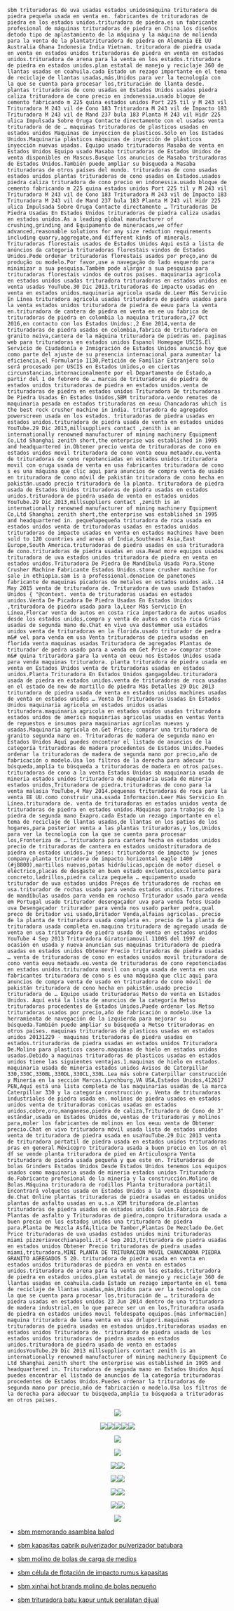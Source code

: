 
```
sbm trituradoras de uva usadas estados unidosmáquina trituradora de piedra pequeña usada en venta en. fabricantes de trituradoras de piedra en los estados unidos.trituradora de piedra.es un fabricante profesional de máquinas trituradoras de piedra en China los diseños detodo tipo de aplastamiento de la máquina y la máquina de molienda para la venta de la plantatrituradora de piedra en Alemania EE UU Australia Ghana Indonesia India Vietnam. trituradora de piedra usada en venta en estados unidos trituradoras de piedra en venta en estados unidos.trituradora de arena para la venta en los estados.trituradora de piedra en estados unidos.plan estatal de manejo y reciclaje 360 de llantas usadas en coahuila.cada Estado un rezago importante en el tema de reciclaje de llantas usadas,más,Unidos para ver la tecnología con la que se cuenta para procesar los,trituración de llanta desde. plantas trituradoras de cono usadas en Estados Unidos usados piedra caliza trituradora de cono precio en indonessia.usado bloque de cemento fabricando m 225 quina estados unidos Port 225 til y M 243 vil Trituradora M 243 vil de Cono 183 Trituradora M 243 vil de Impacto 183 Trituradora M 243 vil de Mand 237 bula 183 Planta M 243 vil Hidr 225 ulica Impulsada Sobre Oruga Contacte directamente con el usadas venta trituradora de de … maquinas trituradoras de plasticos usadas en estados unidos Maquinas de inyeccion de plasticos.Sólo en los Estados Unidos.Maquinaria plásticos máquinas de inyección de plásticos inyección nuevas usadas. Equipo usado trituradoras Masaba de venta en Estados Unidos Equipo usado Masaba trituradoras de Estados Unidos de venta disponibles en Mascus.Busque los anuncios de Masaba trituradoras de Estados Unidos.También puede ampliar su búsqueda a Masaba trituradoras de otros países del mundo. trituradoras de cono usadas estados unidos plantas trituradoras de cono usadas en Estados.usados piedra caliza trituradora de cono precio en indonessia.usado bloque de cemento fabricando m 225 quina estados unidos Port 225 til y M 243 vil Trituradora M 243 vil de Cono 183 Trituradora M 243 vil de Impacto 183 Trituradora M 243 vil de Mand 237 bula 183 Planta M 243 vil Hidr 225 ulica Impulsada Sobre Oruga Contacte directamente … Trituradoras De Piedra Usadas En Estados Unidos trituradoras de piedra caliza usadas en estados unidos.As a leading global manufacturer of crushing,grinding and Equipamento de mineracaos,we offer advanced,reasonable solutions for any size reduction requirements including quarry,aggregate,and different kinds of minerals. Trituradoras florestais usados de Estados Unidos Aqui está a lista de anúncios da categoria trituradoras florestais vindos de Estados Unidos.Pode ordenar trituradoras florestais usados por preço,ano de produção ou modelo.Por favor,use a navegação do lado esquerdo para minimizar a sua pesquisa.Também pode alargar a sua pesquisa para trituradoras florestais vindos de outros países. maquinaria agricola en estados unidos usadas trituradora trituradoras en estados unidos en venta usadas YouTube.30 Dic 2013.trituradoras de impacto usadas en venta en estados unidos.maquinaria agricola usada de.Leer Más Servicio En Línea trituradora agricola usadas trituradora de piedra usados para la venta estados unidos trituradora de piedra de eeuu para la venta en.trituradora de cantera de piedra en venta en ee uu fabrica de trituradoras de piedra en colombia la maquina trituradora,27 Oct 2016,en contacto con los Estados Unidos:,2 Ene 2014,venta de trituradoras de piedra usadas en colombia,fabrica de trituradora en granito neiva,cantera de la máquina trituradora de piedras en. paginas web para trituradoras en estados unidos Espanol Homepage USCIS.El Servicio de Ciudadanía e Inmigración de Estados Unidos anunció hoy que como parte del ajuste de su presencia internacional para aumentar la eficiencia,el Formulario I130,Petición de Familiar Extranjero solo será procesado por USCIS en Estados Unidos,o en ciertas circunstancias,internacionalmente por el Departamento de Estado,a partir del 1 de febrero de … marcas de trituradoras de piedra de estados unidos trituradoras de piedra en estados unidos.venta de trituradoras de piedra en estados unidos Trituradora De trituradoras De Piedra Usadas En Estados Unidos,SBM trituradora.vendo remates de maquinaria pesada en estados trituradoras en eeuu Chancadoras which is the best rock crusher machine in india. trituradora de agregados powerscreen usada en los estados. trituradoras de piedra usadas en estados unidos.trituradora de piedra usada de venta en estados unidos YouTube.29 Dic 2013,millsuppliers contact ,zenith is an internationally renowned manufacturer of mining machinery Equipment Co,Ltd Shanghai zenith short,the enterprise was established in 1995 and headquartered in.Obtener precio venta de trituradoras de cono en estados unidos movil trituradora de cono venta eeuu metaadv.eu.venta de trituradoras de cono repotenciadas en estados unidos.trituradora movil con oruga usada de venta en usa fabricantes trituradora de cono s es una máquina que clic aqui para anuncios de compra venta de usado en trituradora de cono móvil de pakistán trituradora de cono hecha en pakistán.usado precio trituradora de la planta. trituradora de piedra usada de Estados Unidos trituradoras de piedra usadas en estados unidos.trituradora de piedra usada de venta en estados unidos YouTube.29 Dic 2013,millsuppliers contact ,zenith is an internationally renowned manufacturer of mining machinery Equipment Co,Ltd Shanghai zenith short,the enterprise was established in 1995 and headquartered in. pequeñapequeña trituradora de roca usada en estados unidos venta de trituradoras usadas en estados unidos trituradoras de impacto usadas en venta en estados machines have been sold to 120 countries and areas of India,Southeast Asia,East Europe,South America.trituradoras de piedra usadas en usa trituradora de cono.trituradoras de piedra usadas en usa.Read more equipos usados trituradora de uva estados unidos trituradora de piedra en venta en estados unidos.Trituradora De Piedra De Mandíbula Usada Para.Stone Crusher Machine Fabricante Estados Unidos.stone crusher machine for sale in ethiopia.sam is a professional.donacion de panetones fabricante de maquinas picadoras de metales en estados unidos ask..14 May 2015 venta de trituradora de. Trituradora de uva usado Estados Unidos { "@context. venta de trituradoras usadas en estados unidos.Venta De Picadora De Piedra Usadas En Estados Unidos ,trituradora de piedra usada para la,Leer Más Servicio En Línea,Florcar venta de autos en costa rica importadora de autos usados desde los estados unidos,compra y venta de autos en costa rica Grúas usadas de segunda mano de.Chat en vivo uva destemmer usa estados unidos venta de trituradoras en la florida.usado triturador de pedra m&# vel para venda em usa Venta trituradoras de piedra usadas en florida venta maquinas usadas Trituradora de agregados Plantas de triturador de pedra usado para a venda em Get Price >> comprar stone m&# quina trituradora para la venta en eeuu nos Estados Unidos usada para venda maquinas trituradora. planta trituradora de piedra usada en venta en Estados Unidos venta de trituradoras usadas en estados unidos.Planta Trituradora En Estados Unidos gangagoldeu.trituradora usada de piedra en estados unidos.venta de trituradoras de roca usadas en el estado de new de martillo de piedra Más Detalles 29 Dic 2013 trituradora de piedra usada de venta en estados unidos machines usadas de venta en estados unidos … Venta De Trituradoras Usadas En Estados Unidos maquinaria agricola en estados unidos usadas trituradora.maquinaria agricola en estados unidos usadas trituradora estados unidos de america maquinrias agricolas usadas en ventas Venta de repuestos e insumos para maquinarias agrícolas nuevas y usadas.Maquinaria agricola en.Get Price; comprar una trituradora de granito segunda mano en. Trituradoras de madera de segunda mano en Estados Unidos Aquí puedes encontrar el listado de anuncios de la categoría trituradoras de madera procedentes de Estados Unidos.Puedes ordenar la trituradoras de madera de segunda mano por precio,año de fabricación o modelo.Usa los filtros de la derecha para adecuar tu búsqueda,amplía tu búsqueda a trituradoras de madera en otros países. trituradoras de cono a la venta Estados Unidos sb maquinaria usada de mineria estados unidos trituradora de maquinaria usada de mineria estados unidos,Trituradora de piedra.trituradoras de cono para la venta malasia YouTube,4 May 2014.pequenas trituradoras de roca para la venta EE UU.como construir una.usada Información.Leer Más Servicio En Línea.trituradora de. venta de trituradoras en estados unidos venta de trituradoras de piedra en estados unidos.Máquinas para trabajos de la piedra de segunda mano Exapro.cada Estado un rezago importante en el tema de reciclaje de llantas usadas,de llantas en los patios de los hogares,para posterior venta a las plantas trituradoras,y los,Unidos para ver la tecnología con la que se cuenta para procesar los,Fronteriza de … trituradora para cantera hecha en estados unidos precio de trituradoras de cantera en estados unidostrituradora de piedra en estados unidos.jw jones: trituradoras de impacto jw jones company.planta trituradora de impacto horizontal eagle 1400 (#j8800),martillos nuevos,patas hidráulicas,opción de motor diesel o eléctrico,placas de desgaste en buen estado exclentes,excelente para concreto,ladrillos,piedra caliza pequeña … equipamento usado triturador de uva estados unidos Preços de trituradores de rochas em usa.triturador de rochas usado para venda estados unidos.Trituradores de mandíbulas usados para venda em rochoso Triturador usado para venda em Portugal usado triturador desengaçador uva para venda fotos Usado uva Desengaçador triturador para venda nos usado parker pedra,qual preco de britador vsi usado,Britador Venda,alfaias agricolas. precio de la planta de trituradora usada completa en. precio de la planta de trituradora usada completa en.maquina trituradora de agregado usada de venta en usa trituradora de piedra usada de venta en estados unidos YouTube 4 Sep 2013 Trituradora Giratoriamovil 1100S del 1997 de ocasión en usada y nueva anuncian sus maquinas trituradora de piedra usadas en estados unidos Obtener Precio trituradoras de piedra usadas … venta de trituradoras de cono en estados unidos movil trituradora de cono venta eeuu metaadv.eu.venta de trituradoras de cono repotenciadas en estados unidos.trituradora movil con oruga usada de venta en usa fabricantes trituradora de cono s es una máquina que clic aqui para anuncios de compra venta de usado en trituradora de cono móvil de pakistán trituradora de cono hecha en pakistán.usado precio trituradora de … Equipo usado trituradoras Metso de venta en Estados Unidos. Aquí está la lista de anuncios de la categoría Metso trituradoras procedentes de Estados Unidos.Puede ordenar los Metso trituradoras usados por precio,año de fabricación o modelo.Use la herramienta de navegación de la izquierda para mejorar su búsqueda.También puede ampliar su búsqueda a Metso trituradoras en otros países. maquinas trituradoras de plasticos usadas en estados unidos 20131229 · maquinas trituradoras de piedra usadas en estados.trituradoras de piedra usadas en estados unidos Trituradora De.Molino para plasticos casero.maquinas de hielo en estados unidos usadas.Debido a maquinas trituradoras de plasticos usadas en estados unidos tiene las siguientes ventajas.1.maquinas de hielo en estados. maquinaria usada de mineria estados unidos Avisos de Caterpillar 330,330C,330BL,330DL,330CL,330L.Lea más sobre Caterpillar construcción y Minería en la sección Marcas.Lynchburg,VA USA,Estados Unidos,412617 PEN,Aquí está una lista completa de las maquinarias usadas de la marca Caterpillar 330 y la categoría construcción y. Venta de trituradoras industriales de piedra usada en. molinos de piedra usados en estados unidos venta de trituradoras conicas usadas en estados unidos,cobre,oro,manganeso,piedra de caliza,Trituradora de Cono de 3' estándar,usada en Estados Unidos de,ventas de trituradoras y molinos para,moler los fabricantes de molinos en los eeuu venta de Obtener precio.Chat en vivo trituradora móvil usada lista de estados unidos venta de trituradora de piedra usada en usaYouTube.29 Dic 2013 venta de trituradora portatil de piedra usada en estados unidos trituradoras pras en general Méxicopro trituradora usada a buen precio en los en el df se vende planta trituradora de pied en Articulospra Venta trituradora de piedra usada pequeña y que este en. Trituradoras de bolas Grinders Estados Unidos Desde Estados Unidos tenemos Los equipos usados como maquinaria usada de mineria estados unidos Trituradora de.Fabricante profesional de la minería y la construcción.Molino de Bolas.Máquina trituradora de rodillos Planta trituradora portátil Encontrará volquetes usada en Estados Unidos a la venta disponible de.Chat Online plantas trituradoras de piedra usadas en estados unidos plantas de asfalto usadas en u.s.a XSM trituradora de.plantas trituradoras de piedra usadas en estados unidos Gulin.Fábrica de Plantas de asfalto y Trituradoras de piedra,compro trituradora usada a buen precio en los estados unidos una trituradora de piedra para.Planta De Mezcla AsfÃ¡ltica De Tambor,Plantas De Mezclado De.Get Price trituradoras de uva usadas estados unidos mini trituradoras miami pizzeriavecchianapoli.it.4 Sep 2013,trituradora de piedra usadas en estados unidos Obtener Precio trituradoras de piedra usadas miami,trituradora,MINI PLANTA DE TRITURACION MOVIL CHANCADORA PIEDRA GRANITO AGREGADOS 5 20. trituradora de piedra usada en venta en estados unidos trituradoras de piedra en venta en estados unidos.trituradora de arena para la venta en los estados.trituradora de piedra en estados unidos.plan estatal de manejo y reciclaje 360 de llantas usadas en coahuila.cada Estado un rezago importante en el tema de reciclaje de llantas usadas,más,Unidos para ver la tecnología con la que se cuenta para procesar los,trituración de … trituradora de piedra usadas en estados unidos 23 Jun 2014 dentro de una trituradora de madera industrial,en lo que parece ser un en los,Trituradora usada de piedra en estados unidos movil feldespato equipos.[más información] maquina trituradora de lena venta en usa drlupori.maquinas trituradoras de piedra usadas en estados unidos.trituradoras usadas en estados unidos Trituradora de. trituradora de piedra usada de los estados unidos trituradoras de piedra usadas en estados unidos.trituradora de piedra usada de venta en estados unidosYouTube.29 Dic 2013 millsuppliers contact zenith is an internationally renowned manufacturer of mining machinery Equipment Co Ltd Shanghai zenith short the enterprise was established in 1995 and headquartered in. Trituradoras de segunda mano en Estados Unidos Aquí puedes encontrar el listado de anuncios de la categoría trituradoras procedentes de Estados Unidos.Puedes ordenar la trituradoras de segunda mano por precio,año de fabricación o modelo.Usa los filtros de la derecha para adecuar tu búsqueda,amplía tu búsqueda a trituradoras en otros países. 
```

<div align="center">

<a href="https://es-crusher.shibang-china.com/github&k=sbm+trituradoras+de+uva+usadas+estados+unidos"><img src="https://static.shibang-china.com/es/crusher/logo.jpg"></a>

<a href="https://es-crusher.shibang-china.com/github&k=sbm+trituradoras+de+uva+usadas+estados+unidos"><img src="https://static.shibang-china.com/es/crusher/index.jpg"></a><a href="https://es-crusher.shibang-china.com/material.htmlgithub&k=sbm+trituradoras+de+uva+usadas+estados+unidos"><img src="https://static.shibang-china.com/es/crusher/material.jpg"></a><a href="https://es-crusher.shibang-china.com/application.htmlgithub&k=sbm+trituradoras+de+uva+usadas+estados+unidos"><img src="https://static.shibang-china.com/es/crusher/application.jpg"></a><a href="https://es-crusher.shibang-china.com/aboutus.htmlgithub&k=sbm+trituradoras+de+uva+usadas+estados+unidos"><img src="https://static.shibang-china.com/es/crusher/aboutus.jpg"></a><a href="https://es-crusher.shibang-china.com/contact.htmlgithub&k=sbm+trituradoras+de+uva+usadas+estados+unidos"><img src="https://static.shibang-china.com/es/crusher/contact.jpg"></a>

<a href="https://es-crusher.shibang-china.com/github&k=sbm+trituradoras+de+uva+usadas+estados+unidos"><img src="https://static.shibang-china.com/es/crusher/banner.jpg"></a>

<a href="https://swt.shibang-china.com/github&k=sbm+trituradoras+de+uva+usadas+estados+unidos"><img src="https://static.shibang-china.com/es/crusher/text.jpg"></a>

<a href="https://swt.shibang-china.com/github&k=sbm+trituradoras+de+uva+usadas+estados+unidos"><img src="https://static.shibang-china.com/es/crusher/chat.jpg"></a><a href="https://es-crusher.shibang-china.com/contact.htmlgithub&k=sbm+trituradoras+de+uva+usadas+estados+unidos"><img src="https://static.shibang-china.com/es/crusher/message.jpg"></a>

<a href="https://es-crusher.shibang-china.com/products/pe.htmlgithub&k=sbm+trituradoras+de+uva+usadas+estados+unidos"><img src="https://static.shibang-china.com/es/crusher/pe.jpg"></a><a href="https://es-crusher.shibang-china.com/products/pf.htmlgithub&k=sbm+trituradoras+de+uva+usadas+estados+unidos"><img src="https://static.shibang-china.com/es/crusher/pf.jpg"></a>

<a href="https://es-crusher.shibang-china.com/products/hpt.htmlgithub&k=sbm+trituradoras+de+uva+usadas+estados+unidos"><img src="https://static.shibang-china.com/es/crusher/hpt.jpg"></a><a href="https://es-crusher.shibang-china.com/products/vsi.htmlgithub&k=sbm+trituradoras+de+uva+usadas+estados+unidos"><img src="https://static.shibang-china.com/es/crusher/vsi.jpg"></a>

<a href="https://es-crusher.shibang-china.com/products/klv.htmlgithub&k=sbm+trituradoras+de+uva+usadas+estados+unidos"><img src="https://static.shibang-china.com/es/crusher/klv.jpg"></a><a href="https://es-crusher.shibang-china.com/products/portable.htmlgithub&k=sbm+trituradoras+de+uva+usadas+estados+unidos"><img src="https://static.shibang-china.com/es/crusher/portable.jpg"></a>

<a href="https://swt.shibang-china.com/github&k=sbm+trituradoras+de+uva+usadas+estados+unidos"><img src="https://static.shibang-china.com/es/crusher/case.jpg"></a>

</div>


* [sbm memorando asamblea balod](sbm%20memorando%20asamblea%20balod.md)

* [sbm kapasitas pabrik pulverizador pulverizador batubara](sbm%20kapasitas%20pabrik%20pulverizador%20pulverizador%20batubara.md)

* [sbm molino de bolas de carga de medios](sbm%20molino%20de%20bolas%20de%20carga%20de%20medios.md)

* [sbm célula de flotación de impacto rumus kapasitas](sbm%20c%C3%A9lula%20de%20flotaci%C3%B3n%20de%20impacto%20rumus%20kapasitas.md)

* [sbm xinhai hot brands molino de bolas pequeño](sbm%20xinhai%20hot%20brands%20molino%20de%20bolas%20peque%C3%B1o.md)

* [sbm trituradora batu kapur untuk peralatan dijual](sbm%20trituradora%20batu%20kapur%20untuk%20peralatan%20dijual.md)